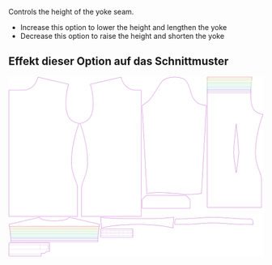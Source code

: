 
Controls the height of the yoke seam.

- Increase this option to lower the height and lengthen the yoke
- Decrease this option to raise the height and shorten the yoke


## Effekt dieser Option auf das Schnittmuster
![This image shows the effect of this option by superimposing several variants that have a different value for this option](simon_yokeheight_sample.svg "Effect of this option on the pattern")
